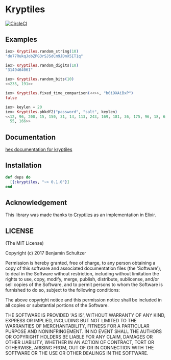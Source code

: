 # Kryptiles

[![CircleCI](https://circleci.com/gh/Schultzer/kryptiles.svg?style=svg)](https://circleci.com/gh/Schultzer/kryptiles)


## Examples

```elixir
iex> Kryptiles.random_string(10)
"do77RukqJobZPG3rSJSdCm9JDnX5IT1q"

iex> Kryptiles.random_digits(10)
"3149464061"

iex> Kryptiles.random_bits(10)
<<235, 191>>

iex> Kryptiles.fixed_time_comparison(<<>>, "b0i9XAiBxP")
false

iex> keylen = 20
iex> Kryptiles.pbkdf2("password", "salt", keylen)
<<12, 96, 200, 15, 150, 31, 14, 113, 243, 169, 181, 36, 175, 96, 18, 6, 47, 224,
  55, 166>>
```

## Documentation

[hex documentation for kryptiles](https://hexdocs.pm/kryptiles)


## Installation

```elixir
def deps do
  [{:kryptiles, "~> 0.1.0"}]
end
```

## Acknowledgement

This library was made thanks to [Cryptiles](https://github.com/hapijs/cryptiles) as an implementation in Elixir.

## LICENSE

(The MIT License)

Copyright (c) 2017 Benjamin Schultzer

Permission is hereby granted, free of charge, to any person obtaining a copy of this software and associated documentation files (the 'Software'), to deal in the Software without restriction, including without limitation the rights to use, copy, modify, merge, publish, distribute, sublicense, and/or sell copies of the Software, and to permit persons to whom the Software is furnished to do so, subject to the following conditions:

The above copyright notice and this permission notice shall be included in all copies or substantial portions of the Software.

THE SOFTWARE IS PROVIDED 'AS IS', WITHOUT WARRANTY OF ANY KIND, EXPRESS OR IMPLIED, INCLUDING BUT NOT LIMITED TO THE WARRANTIES OF MERCHANTABILITY, FITNESS FOR A PARTICULAR PURPOSE AND NONINFRINGEMENT. IN NO EVENT SHALL THE AUTHORS OR COPYRIGHT HOLDERS BE LIABLE FOR ANY CLAIM, DAMAGES OR OTHER LIABILITY, WHETHER IN AN ACTION OF CONTRACT, TORT OR OTHERWISE, ARISING FROM, OUT OF OR IN CONNECTION WITH THE SOFTWARE OR THE USE OR OTHER DEALINGS IN THE SOFTWARE.
